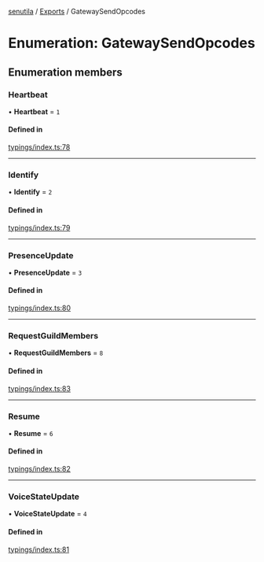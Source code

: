 [senutila](../docs/README.md) / [Exports](../modules.md) / GatewaySendOpcodes

# Enumeration: GatewaySendOpcodes

## Enumeration members

### Heartbeat

• **Heartbeat** = `1`

#### Defined in

[typings/index.ts:78](https://github.com/edazpotato/senutila/blob/caba2d1/src/typings/index.ts#L78)

___

### Identify

• **Identify** = `2`

#### Defined in

[typings/index.ts:79](https://github.com/edazpotato/senutila/blob/caba2d1/src/typings/index.ts#L79)

___

### PresenceUpdate

• **PresenceUpdate** = `3`

#### Defined in

[typings/index.ts:80](https://github.com/edazpotato/senutila/blob/caba2d1/src/typings/index.ts#L80)

___

### RequestGuildMembers

• **RequestGuildMembers** = `8`

#### Defined in

[typings/index.ts:83](https://github.com/edazpotato/senutila/blob/caba2d1/src/typings/index.ts#L83)

___

### Resume

• **Resume** = `6`

#### Defined in

[typings/index.ts:82](https://github.com/edazpotato/senutila/blob/caba2d1/src/typings/index.ts#L82)

___

### VoiceStateUpdate

• **VoiceStateUpdate** = `4`

#### Defined in

[typings/index.ts:81](https://github.com/edazpotato/senutila/blob/caba2d1/src/typings/index.ts#L81)
